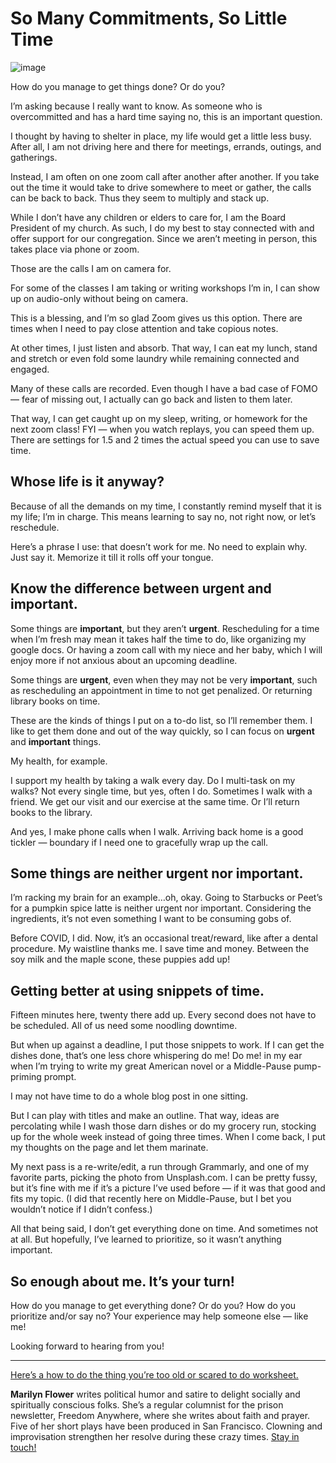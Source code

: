 # So Many Commitments, So Little Time

![image](https://miro.medium.com/max/1000/0*FHqzgAFS9uZPV1rk)

How do you manage to get things done? Or do you?

I’m asking because I really want to know. As someone who is overcommitted and has a hard time saying no, this is an important question.

I thought by having to shelter in place, my life would get a little less busy. After all, I am not driving here and there for meetings, errands, outings, and gatherings.

Instead, I am often on one zoom call after another after another. If you take out the time it would take to drive somewhere to meet or gather, the calls can be back to back. Thus they seem to multiply and stack up.

While I don’t have any children or elders to care for, I am the Board President of my church. As such, I do my best to stay connected with and offer support for our congregation. Since we aren’t meeting in person, this takes place via phone or zoom.

Those are the calls I am on camera for.

For some of the classes I am taking or writing workshops I’m in, I can show up on audio-only without being on camera.

This is a blessing, and I’m so glad Zoom gives us this option. There are times when I need to pay close attention and take copious notes.

At other times, I just listen and absorb. That way, I can eat my lunch, stand and stretch or even fold some laundry while remaining connected and engaged.

Many of these calls are recorded. Even though I have a bad case of FOMO — fear of missing out, I actually can go back and listen to them later.

That way, I can get caught up on my sleep, writing, or homework for the next zoom class! FYI — when you watch replays, you can speed them up. There are settings for 1.5 and 2 times the actual speed you can use to save time.

## Whose life is it anyway?

Because of all the demands on my time, I constantly remind myself that it is my life; I’m in charge. This means learning to say no, not right now, or let’s reschedule.

Here’s a phrase I use: that doesn’t work for me. No need to explain why. Just say it. Memorize it till it rolls off your tongue.

## Know the difference between urgent and important.

Some things are **important**, but they aren’t **urgent**. Rescheduling for a time when I’m fresh may mean it takes half the time to do, like organizing my google docs. Or having a zoom call with my niece and her baby, which I will enjoy more if not anxious about an upcoming deadline.

Some things are **urgent**, even when they may not be very **important**, such as rescheduling an appointment in time to not get penalized. Or returning library books on time.

These are the kinds of things I put on a to-do list, so I’ll remember them. I like to get them done and out of the way quickly, so I can focus on **urgent** and **important** things.

My health, for example.

I support my health by taking a walk every day. Do I multi-task on my walks? Not every single time, but yes, often I do. Sometimes I walk with a friend. We get our visit and our exercise at the same time. Or I’ll return books to the library.

And yes, I make phone calls when I walk. Arriving back home is a good tickler — boundary if I need one to gracefully wrap up the call.

## Some things are neither urgent nor important.

I’m racking my brain for an example…oh, okay. Going to Starbucks or Peet’s for a pumpkin spice latte is neither urgent nor important. Considering the ingredients, it’s not even something I want to be consuming gobs of.

Before COVID, I did. Now, it’s an occasional treat/reward, like after a dental procedure. My waistline thanks me. I save time and money. Between the soy milk and the maple scone, these puppies add up!

## Getting better at using snippets of time.

Fifteen minutes here, twenty there add up. Every second does not have to be scheduled. All of us need some noodling downtime.

But when up against a deadline, I put those snippets to work. If I can get the dishes done, that’s one less chore whispering do me! Do me! in my ear when I’m trying to write my great American novel or a Middle-Pause pump-priming prompt.

I may not have time to do a whole blog post in one sitting.

But I can play with titles and make an outline. That way, ideas are percolating while I wash those darn dishes or do my grocery run, stocking up for the whole week instead of going three times. When I come back, I put my thoughts on the page and let them marinate.

My next pass is a re-write/edit, a run through Grammarly, and one of my favorite parts, picking the photo from Unsplash.com. I can be pretty fussy, but it’s fine with me if it’s a picture I’ve used before — if it was that good and fits my topic. (I did that recently here on Middle-Pause, but I bet you wouldn’t notice if I didn’t confess.)

All that being said, I don’t get everything done on time. And sometimes not at all. But hopefully, I’ve learned to prioritize, so it wasn’t anything important.

## So enough about me. It’s your turn!

How do you manage to get everything done? Or do you? How do you prioritize and/or say no? Your experience may help someone else — like me!

Looking forward to hearing from you!

***

[Here’s a how to do the thing you’re too old or scared to do worksheet.](https://colossal-leader-3521.ck.page/736d86cba7)

**Marilyn Flower** writes political humor and satire to delight socially and spiritually conscious folks. She’s a regular columnist for the prison newsletter, Freedom Anywhere, where she writes about faith and prayer. Five of her short plays have been produced in San Francisco. Clowning and improvisation strengthen her resolve during these crazy times. [Stay in touch!](https://colossal-leader-3521.ck.page/3ec8eb3c16)